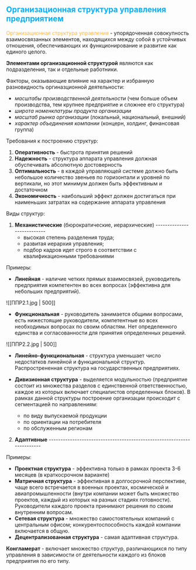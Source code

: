 ## <font style="color:#03b1fc">Организационная структура управления предприятием</font>

<font style="color:#ffb640">Организационная структура управления</font> - упорядоченная совокупность взаимосвязанных элементов, находящихся между собой в устойчивых отношения, обеспечивающих их функционирование и развитие как единого целого. 

**Элементами организационной структурой** являются как подразделения, так и отдельные работники. 

Факторы, оказывающие влияние на характер и избранную разновидность оргиназционной деятельности:
- *масштабы производственной деятельности*  (чем больше объем производства, тем крупнее предприятие и сложнее его структура)
- *широта номенклатуры продукта организации*
- *масштаб рынка организации* (локальный, национальный, внешний)
- *характер объединения компании* (концерн, холдинг, финансовая группа)

Требования к построению структур:
1. **Оперативность** - быстрота принятия решений
2. **Надежность** - структура аппарата управления должная обуспечивать абсолютную достоверность 
3. **Оптимальность** - в каждой управляющей системе должно быть небольшое количество звеньев по горизонтали и уровней по вертикали, но этот минимум должен быть эффективным и достаточном
4. **Экономичность** - наибольший эффект должен достигаться при наименьших затратах на содержание аппарата управления

Виды структур:
1. **Механистические** (бюрократические, иерархические) ---------------------------
	- высокая степень разделения труда; 
	- развитая иерархия управления;
	- подбор кадров идет строго в соответствии с квалификационными требованиями

Примеры: 
- **Линейная** - наличие четких прямых взаимосвязей, руководитель предприятия компетентен во всех вопросах (эффективна для небольших предприятий).

![[ППР2.1.jpg | 500]]

- **Функциональная** - руководитель занимается общими вопросами, есть нижестоящие руководители, компетентные во всех необходимых вопросах по своим областям. Нет определенного единства и согласованности для принятия определенных решений. 

![[ППР2.2.jpg | 500]]

- **Линейно-функциональная** - структура уменьшает число недостатков линейной и функциональной структур. Распрострененная структура на государственных предприятиях. 

- **Дивизионная структура** - выделяется модульностью (предприятие состоит из множества разделов с единственной ответственностью, каждое из которых включает специалистов определенных блоков). В рамках данной структуры построение организации происходит с сегментацией по направлениям:
	 - по виду выпускаемой продукции
	 - по ориентации на потребителя 
	 - по обслуженным регионам

2. **Адаптивные** -----------------------------------------------------------------------

Примеры: 
- **Проектная структура** - эффективна только в рамках проекта 3-6 месяцев (в краткосрочном варианте)
- **Матричная структура** - эффективная в долгосрочной перспективе, чаще всего встречается в военных проектах, космической и авиапромышленности (внутри компании может быть множество проектов, каждый из которых на разных стадиях готовности). Руководители каждого проекта принимают решения по своим внутренним вопросам. 
- **Сетевая структура** - множество самостоятельных компаний с центральным офисом; конкурентоспособность каждой компании включается в общую. 
- **Децентрализованная структура** - самая адаптивная структура. 

**Конгламерат** - включает множество структур, различающихся по типу управления в зависимости от деятельности каждого из блоков предприятия по его типу. 
